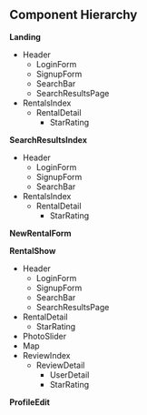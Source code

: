 ## Component Hierarchy

**Landing**
  - Header
    - LoginForm
    - SignupForm
    - SearchBar
     - SearchResultsPage
  - RentalsIndex
    - RentalDetail
      - StarRating

**SearchResultsIndex**
  - Header
    - LoginForm
    - SignupForm
    - SearchBar
  - RentalsIndex
    - RentalDetail
      - StarRating

**NewRentalForm**
  
**RentalShow**
  - Header
    - LoginForm
    - SignupForm
    - SearchBar
     - SearchResultsPage
  - RentalDetail
    - StarRating
  - PhotoSlider
  - Map
  - ReviewIndex
    - ReviewDetail
      - UserDetail
      - StarRating

**ProfileEdit**
